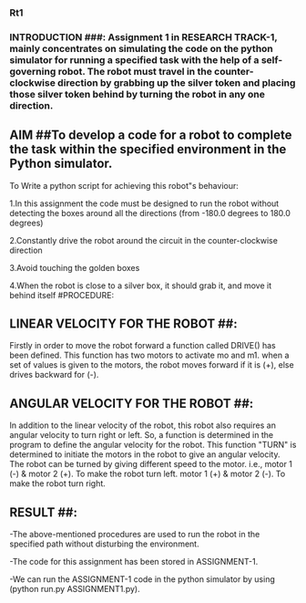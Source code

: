 ### Rt1 ###
### INTRODUCTION ###: Assignment 1 in RESEARCH TRACK-1, mainly concentrates on simulating the code on the python simulator for running a specified task with the help of a self-governing robot. The robot must travel in the counter-clockwise direction by grabbing up the silver token and placing those silver token behind by turning the robot in any one direction.

## AIM ##To develop a code for a robot to complete the task within the specified environment in the Python simulator. 

To Write a python script for achieving this robot"s behaviour:
 
   1.In this assignment the code must be designed to run the robot without detecting the boxes around all the directions (from -180.0 degrees to 180.0 degrees)

   2.Constantly drive the robot around the circuit in the counter-clockwise direction

   3.Avoid touching the golden boxes

   4.When the robot is close to a silver box, it should grab it, and move it behind itself #PROCEDURE:

## LINEAR VELOCITY FOR THE ROBOT ##:
Firstly in order to move the robot forward a function called DRIVE() has been defined. This function has two motors to activate mo and m1. when a set of values is given to the motors, the robot moves forward if it is (+), else drives backward for (-).

## ANGULAR VELOCITY FOR THE ROBOT ##:
In addition to the linear velocity of the robot, this robot also requires an angular velocity to turn right or left. So, a function is determined in the program to define the angular velocity for the robot. This function "TURN" is determined to initiate the motors in the robot to give an angular velocity. The robot can be turned by giving different speed to the motor. i.e., motor 1 (-) & motor 2 (+). To make the robot turn left. motor 1 (+) & motor 2 (-). To make the robot turn right.


 ## RESULT ##:
-The above-mentioned procedures are used to run the robot in the specified path without disturbing the environment.

-The code for this assignment has been stored in ASSIGNMENT-1.

-We can run the ASSIGNMENT-1 code in the python simulator by using (python run.py ASSIGNMENT1.py).


